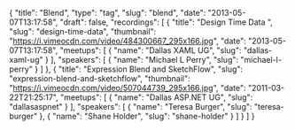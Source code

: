 {
  "title": "Blend",
  "type": "tag",
  "slug": "blend",
  "date": "2013-05-07T13:17:58",
  "draft": false,
  "recordings": [
    {
      "title": "Design Time Data ",
      "slug": "design-time-data",
      "thumbnail": "https://i.vimeocdn.com/video/484300667_295x166.jpg",
      "date": "2013-05-07T13:17:58",
      "meetups": [
        {
          "name": "Dallas XAML UG",
          "slug": "dallas-xaml-ug"
        }
      ],
      "speakers": [
        {
          "name": "Michael L Perry",
          "slug": "michael-l-perry"
        }
      ]
    },
    {
      "title": "Expression Blend and SketchFlow",
      "slug": "expression-blend-and-sketchflow",
      "thumbnail": "https://i.vimeocdn.com/video/507044739_295x166.jpg",
      "date": "2011-03-22T21:25:17",
      "meetups": [
        {
          "name": "Dallas ASP.NET UG",
          "slug": "dallasaspnet"
        }
      ],
      "speakers": [
        {
          "name": "Teresa Burger",
          "slug": "teresa-burger"
        },
        {
          "name": "Shane Holder",
          "slug": "shane-holder"
        }
      ]
    }
  ]
}